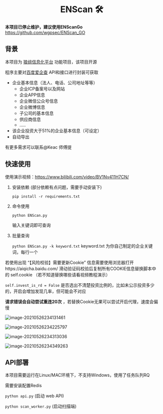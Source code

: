 <h1 align="center">ENScan 🛠</h1>

**本项目已停止维护，建议使用ENScanGo**
https://github.com/wgpsec/ENScan_GO


## 背景

本项目为 [狼组信息化平台](https://plat.wgpsec.org) 功能项目，该项目开源

程序主要对[百度爱企查](aiqicha.baidu.com) API和接口进行封装可获取

- 企业基本信息（法人、电话、公司地址等等）
  - 企业ICP备案号以及网站
  - 企业APP信息
  - 企业微信公众号信息
  - 企业微博信息
  - 子公司的基本信息
  - 供应商信息
  - .....
- 该企业投资大于51%的企业基本信息（可设定）
-  自动导出

有更多需求可以联系@Keac 师傅提

## 快速使用

使用演示视频：https://www.bilibili.com/video/BV1Nv411H7CN/

1. 安装依赖 (部分依赖有点问题，需要手动安装下)

   `pip install -r requirements.txt`

2. 命令使用

   `python ENScan.py`

   输入关键词即可查询
   
3. 批量查询

   `python ENScan.py -k keyword.txt` keyword.txt 为你自己制定的企业关键词，每行一个

若使用出现 “【风险校验】需要更新Cookie” 信息需要使用浏览器打开https://aiqicha.baidu.com/ 滑动验证码校验后复制所有COOKIE信息替换脚本中的 self.cookie （若不知道替换哪些请看视频教程演示）



`self.invest_is_rd = False`  是否选出不清楚投资比例的，比如未公示投资多少的，开启会增加发现几率，但可能会不对应

**请求错误会自动尝试重连20次** ，若替换Cookie无果可以尝试开启代理，速度会偏慢

![image-20210526234131461](README/image-20210526234131461.png)

![image-20210526234225797](README/image-20210526234225797.png)

![image-20210526234313036](README/image-20210526234313036.png)

![image-20210526234349263](README/image-20210526234349263.png)

## API部署

本项目需要运行在Linux/MAC环境下，不支持Windows，使用了任务队列RQ

需要安装配置Redis

`python api.py` (启动 web API)

`python scan_worker.py` (启动扫描端)

